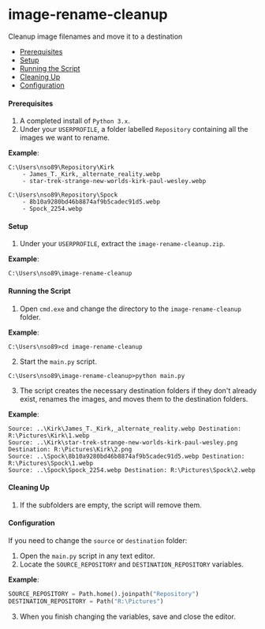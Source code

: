 # image-rename-cleanup
Cleanup image filenames and move it to a destination

* [Prerequisites](#prerequisites)
* [Setup](#setup)
* [Running the Script](#running-the-script)
* [Cleaning Up](#cleaning-up)
* [Configuration](#configuration)

#### <a name="prerequisites"></a>Prerequisites
1. A completed install of `Python 3.x`.
2. Under your `USERPROFILE`, a folder labelled `Repository` containing all the images we want to rename.

**Example**:
```
C:\Users\nso89\Repository\Kirk
    - James_T._Kirk,_alternate_reality.webp
    - star-trek-strange-new-worlds-kirk-paul-wesley.webp

C:\Users\nso89\Repository\Spock
    - 8b10a9280bd46b8874af9b5cadec91d5.webp 
    - Spock_2254.webp
```
#### <a name="setup"></a>Setup
1. Under your `USERPROFILE`, extract the `image-rename-cleanup.zip`.

**Example**:
```batch
C:\Users\nso89\image-rename-cleanup
```
#### <a name="running-the-script"></a>Running the Script
1. Open `cmd.exe` and change the directory to the `image-rename-cleanup` folder.

**Example**:
```batch
C:\Users\nso89>cd image-rename-cleanup
```

2. Start the `main.py` script.
```batch
C:\Users\nso89\image-rename-cleanup>python main.py
```

3. The script creates the necessary destination folders if they don't already exist, renames the images, and moves them to the destination folders.

**Example**:
```
Source: ..\Kirk\James_T._Kirk,_alternate_reality.webp Destination: R:\Pictures\Kirk\1.webp
Source: ..\Kirk\star-trek-strange-new-worlds-kirk-paul-wesley.png Destination: R:\Pictures\Kirk\2.png
Source: ..\Spock\8b10a9280bd46b8874af9b5cadec91d5.webp Destination: R:\Pictures\Spock\1.webp
Source: ..\Spock\Spock_2254.webp Destination: R:\Pictures\Spock\2.webp
```
#### <a name="cleaning-up"></a>Cleaning Up
1. If the subfolders are empty, the script will remove them.

#### <a name="configuration"></a>Configuration
If you need to change the `source` or `destination` folder:
1. Open the `main.py` script in any text editor.
2. Locate the `SOURCE_REPOSITORY` and `DESTINATION_REPOSITORY` variables.

**Example**:
```python
SOURCE_REPOSITORY = Path.home().joinpath("Repository")
DESTINATION_REPOSITORY = Path("R:\Pictures")
```
3. When you finish changing the variables, save and close the editor.
